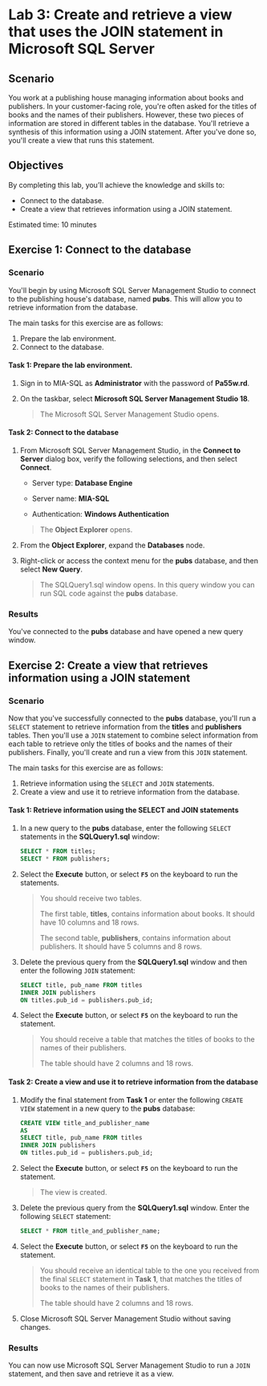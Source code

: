 # Lab 3: Create and retrieve a view that uses the JOIN statement in Microsoft SQL Server

## Scenario

You work at a publishing house managing information about books and publishers. In your customer-facing role, you're often asked for the titles of books and the names of their publishers. However, these two pieces of information are stored in different tables in the database. You'll retrieve a synthesis of this information using a JOIN statement. After you've done so, you'll create a view that runs this statement.

## Objectives

By completing this lab, you’ll achieve the knowledge and skills to:

- Connect to the database.
- Create a view that retrieves information using a JOIN statement.


Estimated time: 10 minutes

## Exercise 1: Connect to the database

### Scenario

You'll begin by using Microsoft SQL Server Management Studio to connect to the publishing house's database, named **pubs**. This will allow you to retrieve information from the database.

The main tasks for this exercise are as follows:

1. Prepare the lab environment.
2. Connect to the database.

#### Task 1: Prepare the lab environment.

1. Sign in to MIA-SQL as **Administrator** with the password of **Pa55w.rd**.

2. On the taskbar, select **Microsoft SQL Server Management Studio 18**. 

   > The Microsoft SQL Server Management Studio opens.

####  Task 2: Connect to the database

1. From Microsoft SQL Server Management Studio, in the **Connect to Server** dialog box, verify the following selections, and then select **Connect**.

   - Server type: **Database Engine**

   - Server name: **MIA-SQL**

   - Authentication: **Windows Authentication**

   >The **Object Explorer** opens.

2. From the **Object Explorer**, expand the **Databases** node.

3. Right-click or access the context menu for the **pubs** database, and then select **New Query**.

   > The SQLQuery1.sql window opens. In this query window you can run SQL code against the **pubs** database.

### Results

You've connected to the **pubs** database and have opened a new query window.

## Exercise 2: Create a view that retrieves information using a JOIN statement

### Scenario

Now that you've successfully connected to the **pubs** database, you'll run a `SELECT` statement to retrieve information from the **titles** and **publishers** tables. Then you'll use a `JOIN` statement to combine select information from each table to retrieve only the titles of books and the names of their publishers. Finally, you'll create and run a view from this `JOIN` statement.

The main tasks for this exercise are as follows:

1. Retrieve information using the `SELECT` and `JOIN` statements.
1. Create a view and use it to retrieve information from the database.

#### Task 1: Retrieve information using the SELECT and JOIN statements

1. In a new query to the **pubs** database, enter the following `SELECT` statements in the **SQLQuery1.sql** window:

   ```sql
   SELECT * FROM titles;
   SELECT * FROM publishers;
   ```

2. Select the **Execute** button, or select **`F5`** on the keyboard to run the statements. 

   > You should receive two tables.
   >
   > The first table, **titles**, contains information about books. It should have 10 columns and 18 rows.
   >
   > The second table, **publishers**, contains information about publishers. It should have 5 columns and 8 rows.
   
3. Delete the previous query from the **SQLQuery1.sql** window and then enter the following `JOIN` statement:

   ```sql
   SELECT title, pub_name FROM titles
   INNER JOIN publishers
   ON titles.pub_id = publishers.pub_id;
   ```

4. Select the **Execute** button, or select **`F5`** on the keyboard to run the statement.

   > You should receive a table that matches the titles of books to the names of their publishers.
   >
   > The table should have 2 columns and 18 rows.
   

#### Task 2: Create a view and use it to retrieve information from the database

1. Modify the final statement from **Task 1** or enter the following `CREATE VIEW` statement in a new query to the **pubs** database:

   ```sql
   CREATE VIEW title_and_publisher_name
   AS
   SELECT title, pub_name FROM titles
   INNER JOIN publishers
   ON titles.pub_id = publishers.pub_id;
   ```

2. Select the **Execute** button, or select **`F5`** on the keyboard to run the statement. 

   > The view is created.

3. Delete the previous query from the **SQLQuery1.sql** window. Enter the following `SELECT` statement:

   ```sql
   SELECT * FROM title_and_publisher_name;
   ```

4. Select the **Execute** button, or select **`F5`** on the keyboard to run the statement.

   > You should receive an identical table to the one you received from the final `SELECT` statement in **Task 1**, that matches the titles of books to the names of their publishers. 
   >
   > The table should have 2 columns and 18 rows.

5. Close Microsoft SQL Server Management Studio without saving changes.

### Results

You can now use Microsoft SQL Server Management Studio to run a `JOIN` statement, and then save and retrieve it as a view.
